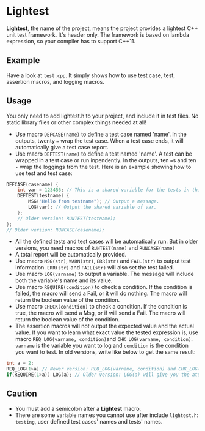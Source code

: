 # Lightest

**Lightest**, the name of the project, means the project provides a lightest C++ unit test framework. It's header only. The framework is based on lambda expression, so your compiler has to support C++11.

## Example

Have a look at `test.cpp`. It simply shows how to use test case, test, assertion macros, and logging macros.

## Usage

You only need to add lightest.h to your project, and include it in test files. No static library files or other complex things needed at all!

* Use macro `DEFCASE(name)` to define a test case named 'name'. In the outputs, twenty `=` wrap the test case. When a test case ends, it will automatically give a test case report.
* Use macro `DEFTEST(name)` to define a test named 'name'. A test can be wrapped in a test case or run inpendently. In the outputs, ten `=`s and ten `-` wrap the loggings from the test. Here is an example showing how to use test and test case:

```C++
DEFCASE(casename) {
    int var = 123456; // This is a shared variable for the tests in this test case.
    DEFTEST(testname) {
        MSG("Hello from testname"); // Output a message.
        LOG(var); // Output the shared variable of var.
    };
    // Older version: RUNTEST(testname);
};
// Older version: RUNCASE(casename);
```

* All the defined tests and test cases will be automatically run.
  But in older versions, you need macros of `RUNTEST(name)` and `RUNCASE(name)` 
* A total report will be automatically provided.
* Use macro `MSG(str)`, `WARN(str)`, `ERR(str)` and `FAIL(str)` to output test information. `ERR(str)` and `FAIL(str)` will also set the test failed.
* Use macro `LOG(varname)` to output a variable. The message will include both the variable's name and its value.
* Use macro `REQUIRE(condition)` to check a condition. If the condition is failed, the macro will send a Fail, or it will do nothing. The macro will return the boolean value of the condition.
* Use macro `CHECK(condition)` to check a condition. If the condition is true, the macro will send a Msg, or if will send a Fail. The macro will return the boolean value of the condition.
* The assertion macros will not output the expected value and the actual value. If you want to learn what exact value the tested expression is, use macro `REQ_LOG(varname, condition)`and `CHK_LOG(varname, condition)`. `varname` is the variable you want to log and `condition` is the condition you want to test.
  In old versions, write like below to get the same result:

```C++
int a = 2;
REQ_LOG(1>a) // Newer version: REQ_LOG(varname, condition) and CHK_LOG(varname, condition) supported
if(REQUIRE(1>a)) LOG(a); // Older version: LOG(a) will give you the atual value of a
```

## Caution

* You must add a semicolon after a **Lightest** macro.
* There are some variable names you cannot use after include `lightest.h`:
  `testing`, user defined test cases' names and tests' names.